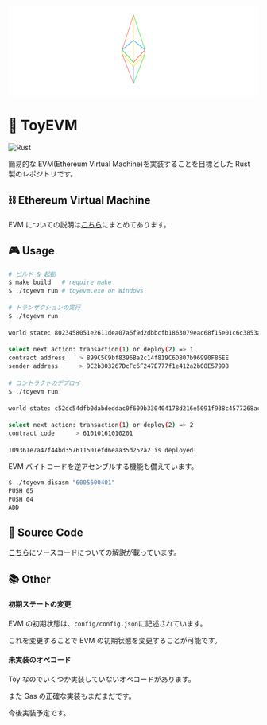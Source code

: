<img src="logo.png" width="1024px" height="180px" />

# 🚗 ToyEVM

![Rust](https://github.com/Akatsuki-py/ToyEVM/workflows/Rust/badge.svg)

簡易的な EVM(Ethereum Virtual Machine)を実装することを目標とした Rust 製のレポジトリです。

## ⛓ Ethereum Virtual Machine

EVM についての説明は[こちら](./guide.md)にまとめてあります。

## 🎮 Usage

```sh
# ビルド & 起動
$ make build   # require make
$ ./toyevm run # toyevm.exe on Windows

# トランザクションの実行
$ ./toyevm run

world state: 8023458051e2611dea07a6f9d2dbbcfb1863079eac68f15e01c6c3853aeaec3c

select next action: transaction(1) or deploy(2) => 1
contract address    > 899C5C9bf8396Ba2c14f819C6D807b96990F86EE
sender address      > 9C2b303267DcFc6F247E777f1e412a2b08E57998

# コントラクトのデプロイ
$ ./toyevm run

world state: c52dc54dfb0dabdeddac0f609b330404178d216e5091f938c4577268ac21027e

select next action: transaction(1) or deploy(2) => 2
contract code      > 61010161010201

109361e7a47f44bd357611501efd6eaa35d252a2 is deployed!
```

EVM バイトコードを逆アセンブルする機能も備えています。

```sh
$ ./toyevm disasm "6005600401"
PUSH 05
PUSH 04
ADD
```

## 📄 Source Code

[こちら](./code.md)にソースコードについての解説が載っています。

## 📚 Other

#### 初期ステートの変更

EVM の初期状態は、`config/config.json`に記述されています。

これを変更することで EVM の初期状態を変更することが可能です。

#### 未実装のオペコード

Toy なのでいくつか実装していないオペコードがあります。

また Gas の正確な実装もまだまだです。

今後実装予定です。
